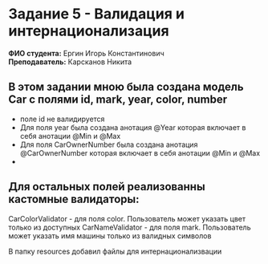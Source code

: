 # Задание 5 - Валидация и интернационализация

**ФИО студента:** Ергин Игорь Константинович  
**Преподаватель:** Карсканов Никита

## В этом задании мною была создана модель Car с полями id, mark, year, color, number
- поле id не валидируется
- Для поля year была создана анотация @Year которая включает в себя анотации @Min и @Max
- Для поля CarOwnerNumber была создана анотация @CarOwnerNumber которая включает в себя анотации @Min и @Max
- 
## Для остальных полей реализованны кастомные валидаторы:
CarColorValidator - для поля color. Пользователь может указать цвет только из доступных
CarNameValidator - для поля mark. Пользователь может указать имя машины только из валидных символов

В папку resources добавил файлы для интернационализвации
